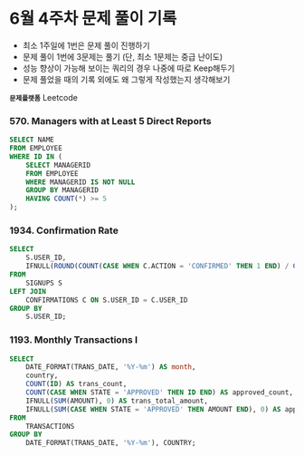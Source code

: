 # 6월 4주차 문제 풀이 기록

- 최소 1주일에 1번은 문제 풀이 진행하기
- 문제 풀이 1번에 3문제는 풀기 (단, 최소 1문제는 중급 난이도)
- 성능 향상이 가능해 보이는 쿼리의 경우 나중에 따로 Keep해두기
- 문제 풀었을 때의 기록 외에도 왜 그렇게 작성했는지 생각해보기

**`문제플랫폼`** Leetcode

### 570. Managers with at Least 5 Direct Reports

```sql
SELECT NAME
FROM EMPLOYEE
WHERE ID IN (
    SELECT MANAGERID
    FROM EMPLOYEE
    WHERE MANAGERID IS NOT NULL
    GROUP BY MANAGERID
    HAVING COUNT(*) >= 5
);
```

### 1934. Confirmation Rate

```sql
SELECT 
    S.USER_ID,
    IFNULL(ROUND(COUNT(CASE WHEN C.ACTION = 'CONFIRMED' THEN 1 END) / COUNT(C.ACTION), 2), 0) AS CONFIRMATION_RATE
FROM 
    SIGNUPS S
LEFT JOIN 
    CONFIRMATIONS C ON S.USER_ID = C.USER_ID
GROUP BY 
    S.USER_ID;

```

### 1193. Monthly Transactions I

```sql
SELECT 
    DATE_FORMAT(TRANS_DATE, '%Y-%m') AS month,
    country,
    COUNT(ID) AS trans_count,
    COUNT(CASE WHEN STATE = 'APPROVED' THEN ID END) AS approved_count,
    IFNULL(SUM(AMOUNT), 0) AS trans_total_amount,
    IFNULL(SUM(CASE WHEN STATE = 'APPROVED' THEN AMOUNT END), 0) AS approved_total_amount
FROM 
    TRANSACTIONS
GROUP BY 
    DATE_FORMAT(TRANS_DATE, '%Y-%m'), COUNTRY;

```